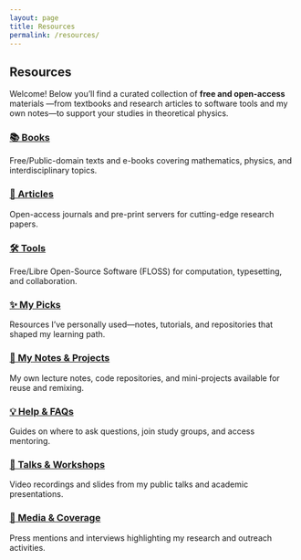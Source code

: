 ```yaml
---
layout: page
title: Resources
permalink: /resources/
---
```

## Resources

<p>Welcome! Below you’ll find a curated collection of <strong>free and open-access</strong> materials —from textbooks and research articles to software tools and my own notes—to support your studies in theoretical physics.</p>

<!-- Category Cards -->
<div class="resource-cards">
  <div class="card">
    <h3><a href="/resources/books/">📚 Books</a></h3>
    <p>Free/Public-domain texts and e-books covering mathematics, physics, and interdisciplinary topics.</p>
  </div>
  <div class="card">
    <h3><a href="/resources/research/">🔬 Articles</a></h3>
    <p>Open-access journals and pre-print servers for cutting-edge research papers.</p>
  </div>
  <div class="card">
    <h3><a href="/resources/tools/">🛠 Tools</a></h3>
    <p>Free/Libre Open-Source Software (FLOSS) for computation, typesetting, and collaboration.</p>
  </div>
  <div class="card">
    <h3><a href="/resources/personalised/">✨ My Picks</a></h3>
    <p>Resources I’ve personally used—notes, tutorials, and repositories that shaped my learning path.</p>
  </div>
  <div class="card">
    <h3><a href="/resources/humble/">📝 My Notes & Projects</a></h3>
    <p>My own lecture notes, code repositories, and mini-projects available for reuse and remixing.</p>
  </div>
  <div class="card">
    <h3><a href="/resources/help/">💡 Help & FAQs</a></h3>
    <p>Guides on where to ask questions, join study groups, and access mentoring.</p>
  </div>
  <div class="card">
    <h3><a href="/resources/talks/">🎤 Talks & Workshops</a></h3>
    <p>Video recordings and slides from my public talks and academic presentations.</p>
  </div>
  <div class="card">
    <h3><a href="/resources/media/">📰 Media & Coverage</a></h3>
    <p>Press mentions and interviews highlighting my research and outreach activities.</p>
  </div>
</div>
